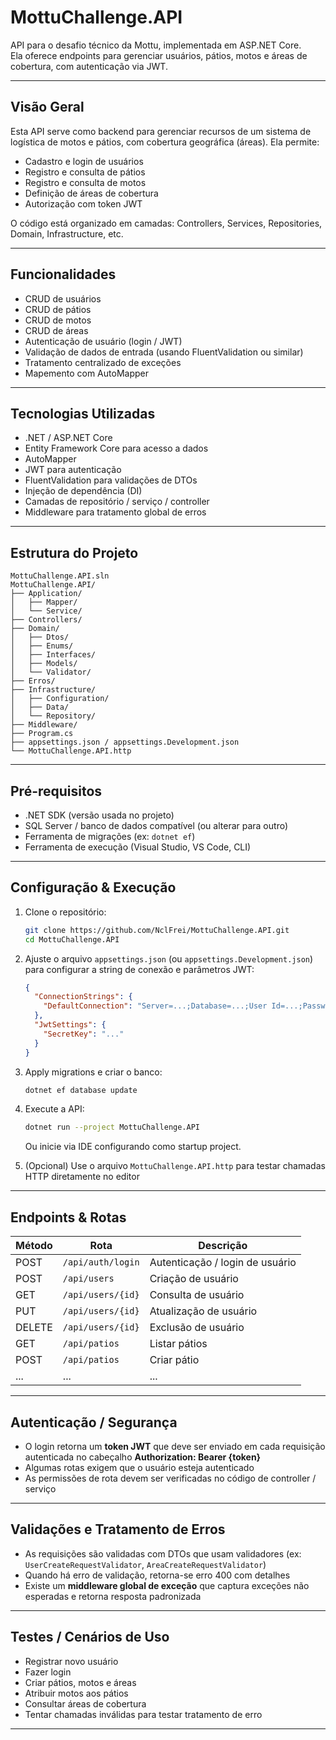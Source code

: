 # MottuChallenge.API

API para o desafio técnico da Mottu, implementada em ASP.NET Core.  
Ela oferece endpoints para gerenciar usuários, pátios, motos e áreas de cobertura, com autenticação via JWT.

---


## Visão Geral

Esta API serve como backend para gerenciar recursos de um sistema de logística de motos e pátios, com cobertura geográfica (áreas). Ela permite:

- Cadastro e login de usuários  
- Registro e consulta de pátios  
- Registro e consulta de motos  
- Definição de áreas de cobertura  
- Autorização com token JWT  

O código está organizado em camadas: Controllers, Services, Repositories, Domain, Infrastructure, etc.

---

## Funcionalidades

- CRUD de usuários  
- CRUD de pátios  
- CRUD de motos  
- CRUD de áreas  
- Autenticação de usuário (login / JWT)  
- Validação de dados de entrada (usando FluentValidation ou similar)  
- Tratamento centralizado de exceções  
- Mapemento com AutoMapper  

---

## Tecnologias Utilizadas

- .NET / ASP.NET Core  
- Entity Framework Core para acesso a dados  
- AutoMapper  
- JWT para autenticação  
- FluentValidation para validações de DTOs  
- Injeção de dependência (DI)  
- Camadas de repositório / serviço / controller  
- Middleware para tratamento global de erros  

---

## Estrutura do Projeto

```text
MottuChallenge.API.sln
MottuChallenge.API/
├── Application/
│   ├── Mapper/
│   └── Service/
├── Controllers/
├── Domain/
│   ├── Dtos/
│   ├── Enums/
│   ├── Interfaces/
│   ├── Models/
│   └── Validator/
├── Erros/
├── Infrastructure/
│   ├── Configuration/
│   ├── Data/
│   └── Repository/
├── Middleware/
├── Program.cs
├── appsettings.json / appsettings.Development.json
└── MottuChallenge.API.http
```

---

## Pré-requisitos

- .NET SDK (versão usada no projeto)  
- SQL Server / banco de dados compatível (ou alterar para outro)  
- Ferramenta de migrações (ex: `dotnet ef`)  
- Ferramenta de execução (Visual Studio, VS Code, CLI)  

---

## Configuração & Execução

1. Clone o repositório:

   ```bash
   git clone https://github.com/NclFrei/MottuChallenge.API.git
   cd MottuChallenge.API
   ```

2. Ajuste o arquivo `appsettings.json` (ou `appsettings.Development.json`) para configurar a string de conexão e parâmetros JWT:

   ```json
   {
     "ConnectionStrings": {
       "DefaultConnection": "Server=...;Database=...;User Id=...;Password=...;"
     },
     "JwtSettings": {
       "SecretKey": "..."
     }
   }
   ```

3. Apply migrations e criar o banco:

   ```bash
   dotnet ef database update
   ```

4. Execute a API:

   ```bash
   dotnet run --project MottuChallenge.API
   ```

   Ou inicie via IDE configurando como startup project.

5. (Opcional) Use o arquivo `MottuChallenge.API.http` para testar chamadas HTTP diretamente no editor

---

## Endpoints & Rotas

| Método | Rota                     | Descrição |
|--------|---------------------------|------------|
| POST   | `/api/auth/login`         | Autenticação / login de usuário |
| POST   | `/api/users`               | Criação de usuário |
| GET    | `/api/users/{id}`         | Consulta de usuário |
| PUT    | `/api/users/{id}`         | Atualização de usuário |
| DELETE | `/api/users/{id}`         | Exclusão de usuário |
| GET    | `/api/patios`              | Listar pátios |
| POST   | `/api/patios`              | Criar pátio |
| ...    | ...                       | ... |

---

## Autenticação / Segurança

- O login retorna um **token JWT** que deve ser enviado em cada requisição autenticada no cabeçalho **Authorization: Bearer {token}**  
- Algumas rotas exigem que o usuário esteja autenticado  
- As permissões de rota devem ser verificadas no código de controller / serviço  

---

## Validações e Tratamento de Erros

- As requisições são validadas com DTOs que usam validadores (ex: `UserCreateRequestValidator`, `AreaCreateRequestValidator`)  
- Quando há erro de validação, retorna-se erro 400 com detalhes  
- Existe um **middleware global de exceção** que captura exceções não esperadas e retorna resposta padronizada  

---

## Testes / Cenários de Uso

- Registrar novo usuário  
- Fazer login  
- Criar pátios, motos e áreas  
- Atribuir motos aos pátios  
- Consultar áreas de cobertura  
- Tentar chamadas inválidas para testar tratamento de erro  

---



